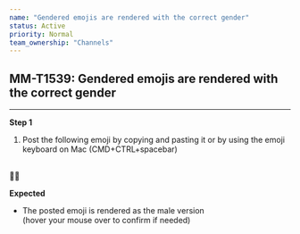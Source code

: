 ```yaml
---
name: "Gendered emojis are rendered with the correct gender"
status: Active
priority: Normal
team_ownership: "Channels"
---
```


## MM-T1539: Gendered emojis are rendered with the correct gender

---

**Step 1**

1. Post the following emoji by copying and pasting it or by using the emoji keyboard on Mac (CMD+CTRL+spacebar)

\
🙆‍♂️

**Expected**

- The posted emoji is rendered as the male version\
  (hover your mouse over to confirm if needed)
